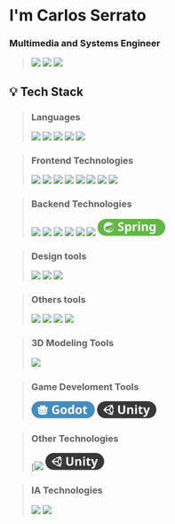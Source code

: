 # I'm Carlos Serrato
### Multimedia and Systems Engineer

> [<img src="https://ziadoua.github.io/m3-Markdown-Badges/badges/MyPortfolio/myportfolio1.svg">]()
> [<img src="https://ziadoua.github.io/m3-Markdown-Badges/badges/LinkedIn/linkedin1.svg">]()
> [<img src="https://ziadoua.github.io/m3-Markdown-Badges/badges/Behance/behance1.svg">]()

## 💡 Tech Stack
> ### Languages
> [<img src="https://ziadoua.github.io/m3-Markdown-Badges/badges/Python/python3.svg">]()
> [<img src="https://ziadoua.github.io/m3-Markdown-Badges/badges/Java/java1.svg">]()
> [<img src="https://ziadoua.github.io/m3-Markdown-Badges/badges/Javascript/javascript2.svg">]()
> [<img src="https://ziadoua.github.io/m3-Markdown-Badges/badges/TypeScript/typescript1.svg">]()
> [<img src="https://ziadoua.github.io/m3-Markdown-Badges/badges/CSharp/csharp1.svg">]()

> ### Frontend Technologies
> [<img src="https://ziadoua.github.io/m3-Markdown-Badges/badges/HTML/html1.svg">]() 
> [<img src="https://ziadoua.github.io/m3-Markdown-Badges/badges/CSS/css1.svg">]() 
> [<img src="https://ziadoua.github.io/m3-Markdown-Badges/badges/React/react1.svg">]() 
> [<img src="https://ziadoua.github.io/m3-Markdown-Badges/badges/Angular/angular1.svg">]()
> [<img src="https://ziadoua.github.io/m3-Markdown-Badges/badges/Ionic/ionic1.svg">]()
> [<img src="https://ziadoua.github.io/m3-Markdown-Badges/badges/Redux/redux1.svg">]()
> [<img src="https://ziadoua.github.io/m3-Markdown-Badges/badges/Bootstrap/bootstrap1.svg">]()
> [<img src="https://ziadoua.github.io/m3-Markdown-Badges/badges/TailwindCSS/tailwindcss1.svg">]()

> ### Backend Technologies
> [<img src="https://ziadoua.github.io/m3-Markdown-Badges/badges/PostgreSQL/postgresql1.svg">]()
> [<img src="https://ziadoua.github.io/m3-Markdown-Badges/badges/MySQL/mysql1.svg">]()
> [<img src="https://ziadoua.github.io/m3-Markdown-Badges/badges/Firebase/firebase1.svg">]()
> [<img src="https://ziadoua.github.io/m3-Markdown-Badges/badges/MongoDB/mongodb1.svg">]() 
> [<img src="https://ziadoua.github.io/m3-Markdown-Badges/badges/dotNET/dotnet1.svg">]() 
> [<img src="https://ziadoua.github.io/m3-Markdown-Badges/badges/Flask/flask1.svg">]() 
> [<img src="https://raw.githubusercontent.com/nostcoper/nostcoper/refs/heads/main/Badges/Spring.svg" height="31">]()

> ### Design tools
> [<img src="https://ziadoua.github.io/m3-Markdown-Badges/badges/Figma/figma1.svg">]()
> [<img src="https://ziadoua.github.io/m3-Markdown-Badges/badges/Illustrator/illustrator2.svg">]()
> [<img src="https://ziadoua.github.io/m3-Markdown-Badges/badges/Photoshop/photoshop3.svg">]()

> ### Others tools
> [<img src="https://ziadoua.github.io/m3-Markdown-Badges/badges/Postman/postman1.svg">]()
> [<img src="https://ziadoua.github.io/m3-Markdown-Badges/badges/Docker/docker1.svg">]()
> [<img src="https://ziadoua.github.io/m3-Markdown-Badges/badges/Git/git1.svg">]()
> [<img src="https://ziadoua.github.io/m3-Markdown-Badges/badges/Github/github1.svg">]()

> ### 3D Modeling Tools
> [<img src="https://ziadoua.github.io/m3-Markdown-Badges/badges/Blender/blender1.svg">]()

> ### Game Develoment Tools
> [<img src="https://raw.githubusercontent.com/nostcoper/nostcoper/refs/heads/main/Badges/Godot.svg" height="31">]()
> [<img src="https://raw.githubusercontent.com/nostcoper/nostcoper/refs/heads/main/Badges/Unity.svg" height="31">]()

> ### Other Technologies
> [<img src="https://ziadoua.github.io/m3-Markdown-Badges/badges/Arduino/arduino1.svg" height="31">
> [<img src="https://raw.githubusercontent.com/nostcoper/nostcoper/refs/heads/main/Badges/Unity.svg" height="31">]()

> ### IA Technologies
> [<img src="https://ziadoua.github.io/m3-Markdown-Badges/badges/TensorFlow/tensorflow1.svg">]()
> [<img src="https://ziadoua.github.io/m3-Markdown-Badges/badges/PyTorch/pytorch1.svg">]()